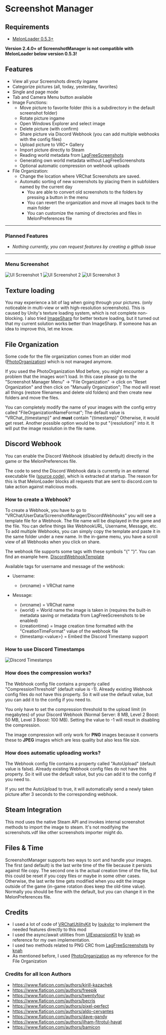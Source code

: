 # Screenshot Manager

## Requirements

- [MelonLoader 0.5.3+](https://melonwiki.xyz/)

**Version 2.4.0+ of ScreenshotManager is not compatible with MelonLoader below version 0.5.3!**

## Features

- View all your Screenshots directly ingame
- Categorize pictures (all, today, yesterday, favorites)
- Single and page mode
- Tab and Camera Menu button available
- Image Functions:
    - Move picture to favorite folder (this is a subdirectory in the default screenshot folder)
    - Rotate picture ingame
    - Open Windows Explorer and select image
    - Delete picture (with confirm)
    - Share picture via Discord Webhook (you can add multiple webhooks with the config files)
    - Upload picture to VRC+ Gallery
    - Import picture directly to Steam
    - Reading world metadata from [LagFreeScreenshots](https://github.com/knah/VRCMods/tree/master/LagFreeScreenshots)
    - Generating own world metadata without LagFreeScreenshots
    - Optional automatic compression on webhook uploads
- File Organization:
    - Change the location where VRChat Screenshots are saved.
    - Automatic sorting of new screenshots by placing them in subfolders named by the current day
        - You are able to convert old screenshots to the folders by pressing a button in the menu
        - You can revert the organization and move all images back to the main folder
        - You can customize the naming of directories and files in MelonPreferences file

---

### Planned Features

- *Nothing currently, you can request features by creating a github issue*

---

### Menu Screenshot

![UI Screenshot 1](https://i.imgur.com/QkaeRSc.png) 
![UI Screenshot 2](https://i.imgur.com/CNo4VaJ.png)
![UI Screenshot 3](https://i.imgur.com/cbEfaRp.png)

## Texture loading

You may experience a bit of lag when going through your pictures. (only noticeable in multi-view or with high-resolution screenshots). This is caused by Unity's texture loading system, which is not complete non-blocking. I also tried [ImageSharp](https://github.com/SixLabors/ImageSharp) for better texture loading, but it turned out that my current solution works better than ImageSharp. If someone has an idea to improve this, let me know.

## File Organization

Some code for the file organization comes from an older mod ([PhotoOrganization](https://github.com/dave-kun/PhotoOrganization)) which is not managed anymore.

If you used the PhotoOrganization Mod before, you might encounter a problem that the images won't load. In this case please go to the "Screenshot Manager Menu" -> "File Organization" -> click on "Reset Organization" and then click on "Manually Organization"; The mod will reset all things (restore filenames and delete old folders) and then create new folders and move the files.

You can completely modify the name of your images with the config entry called "FileOrganizationNameFormat"; The default value is "VRChat_{timestamp}" and **must** contain "{timestamp}" Otherwise, it would get reset. Another possible option would be to put "{resolution}" into it. It will put the image resolution in the file name.

## Discord Webhook
 
You can enable the Discord Webhook (disabled by default) directly in the game or the MelonPreferences file.

The code to send the Discord Webhook data is currently in an external executable file ([source code](DiscordWebhook)), which is extracted at startup. The reason for this is that MelonLoader blocks all requests that are sent to discord.com to take action against malicious mods.

### How to create a Webhook?

To create a Webhook, you have to go to "VRChat/UserData/ScreenshotManager/DiscordWebhooks" you will see a template file for a Webhook. The file name will be displayed in the game and the file. You can define things like WebhookURL, Username, Message, etc. To add multiple Webhooks, you can simply copy the template and paste it in the same folder under a new name. In the in-game menu, you have a scroll view of all Webhooks when you click on share.

The webhook file supports some tags with these symbols "{" "}". You can find an example here. [DiscordWebhookTemplate](https://github.com/DragonPlayerX/ScreenshotManager/blob/master/ScreenshotManager/Resources/DiscordWebhookTemplate.cfg)

Available tags for username and message of the webhook:

- Username:
    - {vrcname} = VRChat name

- Message:
    - {vrcname} = VRChat name
    - {world} = World name the image is taken in (requires the built-in metadata saving or metadata from LagFreeScreenshots to be enabled)
    - {creationtime} = Image creation time formatted with the "CreationTimeFormat" value of the webhook file
    - {timestamp:\<value\>} = Embed the Discord Timestamp support

### How to use Discord Timestamps

![Discord Timestamps](https://i.imgur.com/lDvBjQn.png)

### How does the compression works?

The Webhook config file contains a property called "CompressionThreshold" (default value is -1). Already existing Webhook config files do not have this property. So it will use the default value, but you can add it to the config if you need to.

You only have to set the compression threshold to the upload limit (in megabytes) of your Discord Webhook (Normal Server: 8 MB, Level 2 Boost: 50 MB, Level 3 Boost: 100 MB). Setting the value to -1 will result in disabling the compression.

The image compression will only work for **PNG** images because it converts these to **JPEG** images which are less quality but also less file size.

### How does automatic uploading works?

The Webhook config file contains a property called "AutoUpload" (default value is false). Already existing Webhook config files do not have this property. So it will use the default value, but you can add it to the config if you need to.

If you set the AutoUpload to true, it will automatically send a newly taken picture after 3 seconds to the corresponding webhook.

## Steam Integration

This mod uses the native Steam API and invokes internal screenshot methods to import the image to steam. It's not modifying the screenshots.vdf like other screenshots importer might do.

## Files & Time

ScreenshotManager supports two ways to sort and handle your images. The first (and default) is the last write time of the file because it persists against file copy. The second one is the actual creation time of the file, but this could be reset if you copy files or maybe in some other cases. Otherwise, the last write time gets modified when you edit the image outside of the game (in-game rotation does keep the old-time value). Normally you should be fine with the default, but you can change it in the MelonPreferences file.

## Credits

- I used a lot of code of [VRChatUtilityKit](https://github.com/loukylor/VRC-Mods/tree/main/VRChatUtilityKit) by [loukylor](https://github.com/loukylor) to implement the needed features directly to this mod
- I used the async/await utilities from [UIExpansionKit](https://github.com/knah/VRCMods/blob/master/UIExpansionKit) by [knah](https://github.com/knah) as reference for my own implementation.
- I used two methods related to PNG CRC from [LagFreeScreenshots](https://github.com/knah/VRCMods/blob/master/LagFreeScreenshots) by [knah](https://github.com/knah)
- As mentioned before, I used [PhotoOrganization](https://github.com/dave-kun/PhotoOrganization) as my reference for the File Organization

### Credits for all Icon Authors

- https://www.flaticon.com/authors/kirill-kazachek
- https://www.flaticon.com/authors/freepik
- https://www.flaticon.com/authors/twentyfour
- https://www.flaticon.com/authors/becris
- https://www.flaticon.com/authors/pixel-perfect
- https://www.flaticon.com/authors/aldo-cervantes
- https://www.flaticon.com/authors/dave-gandy
- https://www.flaticon.com/authors/ilham-fitrotul-hayat
- https://www.flaticon.com/authors/bamicon
